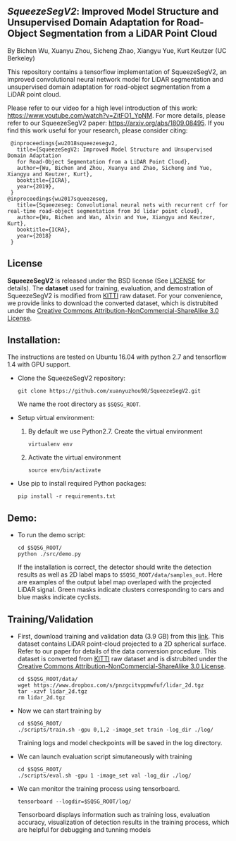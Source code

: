 ## _SqueezeSegV2_: Improved Model Structure and Unsupervised Domain Adaptation for Road-Object Segmentation from a LiDAR Point Cloud

By Bichen Wu, Xuanyu Zhou, Sicheng Zhao, Xiangyu Yue, Kurt Keutzer (UC Berkeley)

This repository contains a tensorflow implementation of SqueezeSegV2, an improved convolutional neural network model for LiDAR segmentation and unsupervised domain adaptation for road-object segmentation from a LiDAR point cloud. 


Please refer to our video for a high level introduction of this work: https://www.youtube.com/watch?v=ZitFO1_YpNM. For more details, please refer to our SqueezeSegV2 paper: https://arxiv.org/abs/1809.08495. If you find this work useful for your research, please consider citing:

     @inproceedings{wu2018squeezesegv2,
       title={SqueezeSegV2: Improved Model Structure and Unsupervised Domain Adaptation
       for Road-Object Segmentation from a LiDAR Point Cloud},
       author={Wu, Bichen and Zhou, Xuanyu and Zhao, Sicheng and Yue, Xiangyu and Keutzer, Kurt},
       booktitle={ICRA},
       year={2019},
     }
    @inproceedings{wu2017squeezeseg,
       title={Squeezeseg: Convolutional neural nets with recurrent crf for real-time road-object segmentation from 3d lidar point cloud},
       author={Wu, Bichen and Wan, Alvin and Yue, Xiangyu and Keutzer, Kurt},
       booktitle={ICRA}, 
       year={2018}
     }
    
## License
**SqueezeSegV2** is released under the BSD license (See [LICENSE](https://github.com/xuanyuzhou98/SqueezeSegV2/blob/master/LICENSE) for details). The **dataset** used for training, evaluation, and demostration of SqueezeSegV2 is modified from [KITTI](http://www.cvlibs.net/datasets/kitti/) raw dataset. For your convenience, we provide links to download the converted dataset, which is distrubited under the [Creative Commons Attribution-NonCommercial-ShareAlike 3.0 License](https://creativecommons.org/licenses/by-nc-sa/3.0/).

## Installation:

The instructions are tested on Ubuntu 16.04 with python 2.7 and tensorflow 1.4 with GPU support. 
- Clone the SqueezeSegV2 repository:
    ```Shell
    git clone https://github.com/xuanyuzhou98/SqueezeSegV2.git
    ```
    We name the root directory as `$SQSG_ROOT`.

- Setup virtual environment:
    1. By default we use Python2.7. Create the virtual environment
        ```Shell
        virtualenv env
        ```

    2. Activate the virtual environment
        ```Shell
        source env/bin/activate
        ```

- Use pip to install required Python packages:
    ```Shell
    pip install -r requirements.txt
    ```

## Demo:
- To run the demo script:
  ```Shell
  cd $SQSG_ROOT/
  python ./src/demo.py
  ```
  If the installation is correct, the detector should write the detection results as well as 2D label maps to `$SQSG_ROOT/data/samples_out`. Here are examples of the output label map overlaped with the projected LiDAR signal. Green masks indicate clusters corresponding to cars and blue masks indicate cyclists.

## Training/Validation
- First, download training and validation data (3.9 GB) from this [link](https://www.dropbox.com/s/pnzgcitvppmwfuf/lidar_2d.tgz?dl=0). This dataset contains LiDAR point-cloud projected to a 2D spherical surface. Refer to our paper for details of the data conversion procedure. This dataset is converted from [KITTI](http://www.cvlibs.net/datasets/kitti/) raw dataset and is distrubited under the [Creative Commons Attribution-NonCommercial-ShareAlike 3.0 License](https://creativecommons.org/licenses/by-nc-sa/3.0/).
    ```Shell
    cd $SQSG_ROOT/data/
    wget https://www.dropbox.com/s/pnzgcitvppmwfuf/lidar_2d.tgz
    tar -xzvf lidar_2d.tgz
    rm lidar_2d.tgz
    ```

- Now we can start training by
    ```Shell
    cd $SQSG_ROOT/
    ./scripts/train.sh -gpu 0,1,2 -image_set train -log_dir ./log/
    ```
   Training logs and model checkpoints will be saved in the log directory.
   
- We can launch evaluation script simutaneously with training
    ```Shell
    cd $SQSG_ROOT/
    ./scripts/eval.sh -gpu 1 -image_set val -log_dir ./log/
    ```
    
- We can monitor the training process using tensorboard.
    ```Shell
    tensorboard --logdir=$SQSG_ROOT/log/
    ```
    Tensorboard displays information such as training loss, evaluation accuracy, visualization of detection results in the training process, which are helpful for debugging and tunning models
